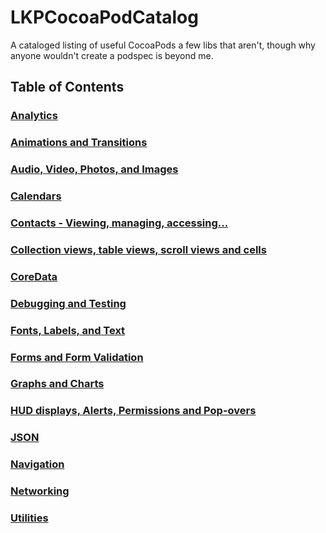 LKPCocoaPodCatalog
==================

A cataloged listing of useful CocoaPods a few libs that aren't, though why anyone wouldn't create a podspec is beyond me.

## Table of Contents

### [Analytics](Analytics.md)

### [Animations and Transitions](AnimationsAndTransitions.md)

### [Audio, Video, Photos, and Images](Images.md)

### [Calendars](Calendar.md)

### [Contacts - Viewing, managing, accessing...](Contacts.md)

### [Collection views, table views, scroll views and cells](CollectionsTablesAndCells.md)

### [CoreData](CoreData.md)

### [Debugging and Testing](DebuggingAndTesting.md)

### [Fonts, Labels, and Text](Fonts.md)

### [Forms and Form Validation](Forms.md)

### [Graphs and Charts](GraphsCharts.md)

### [HUD displays, Alerts, Permissions and Pop-overs](HUDAlertsAndPopovers.md)

### [JSON](JSON.md)

### [Navigation](Navigation.md)

### [Networking](Networking.md)

### [Utilities](Utilities.md)
